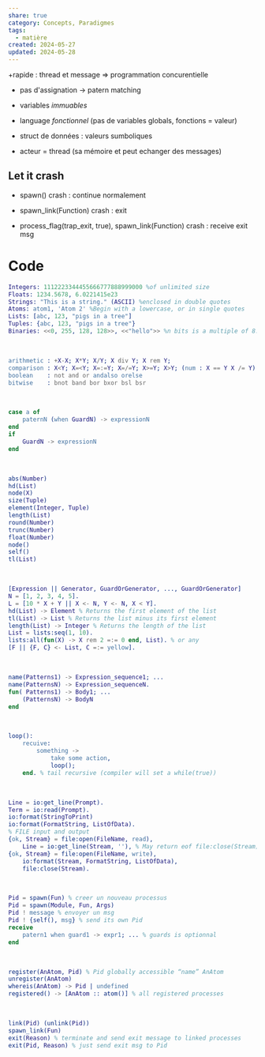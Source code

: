 ```yaml
---  
share: true  
category: Concepts, Paradigmes  
tags:  
  - matière  
created: 2024-05-27  
updated: 2024-05-28  
---  
```

+rapide : thread et message ⇒ programmation concurentielle  
  
- pas d'assignation → patern matching  
  
- variables *immuables*  
  
- language *fonctionnel* (pas de variables globals, fonctions = valeur)  
  
- struct de données : valeurs sumboliques  
  
- acteur = thread (sa mémoire et peut echanger des messages)  
## Let it crash  
  
- spawn() crash : continue normalement  
  
- spawn_link(Function) crash : exit  
  
- process_flag(trap_exit, true), spawn_link(Function) crash : receive exit msg  
# Code  
```erlang title="data Types"  
Integers: 1112223344455666777888999000 %of unlimited size  
Floats: 1234.5678, 6.0221415e23  
Strings: "This is a string." (ASCII) %enclosed in double quotes  
Atoms: atom1, 'Atom 2' %Begin with a lowercase, or in single quotes  
Lists: [abc, 123, "pigs in a tree"]  
Tuples: {abc, 123, "pigs in a tree"}  
Binaries: <<0, 255, 128, 128>>, <<"hello">> %n bits is a multiple of 8.  
```  
&nbsp;  
```erlang title="Operations"  
arithmetic : +X-X; X*Y; X/Y; X div Y; X rem Y;  
comparison : X<Y; X=<Y; X=:=Y; X=/=Y; X>=Y; X>Y; (num : X == Y X /= Y)  
boolean    : not and or andalso orelse  
bitwise    : bnot band bor bxor bsl bsr  
```  
&nbsp;  
```erlang title="if, case"  
case a of  
	paternN (when GuardN) -> expressionN  
end  
if  
	GuardN -> expressionN  
end  
```  
&nbsp;  
```erlang title=Guards  
abs(Number)   
hd(List)   
node(X)   
size(Tuple)   
element(Integer, Tuple)   
length(List)   
round(Number)   
trunc(Number)   
float(Number)   
node()   
self()   
tl(List)  
```  
&nbsp;  
```erlang title=lists  
[Expression || Generator, GuardOrGenerator, ..., GuardOrGenerator]  
N = [1, 2, 3, 4, 5].   
L = [10 * X + Y || X <- N, Y <- N, X < Y].  
hd(List) -> Element % Returns the first element of the list  
tl(List) -> List % Returns the list minus its first element  
length(List) -> Integer % Returns the length of the list  
List = lists:seq(1, 10).  
lists:all(fun(X) -> X rem 2 =:= 0 end, List). % or any  
[F || {F, C} <- List, C =:= yellow].  
```  
&nbsp;  
```erlang title="function"  
name(Patterns1) -> Expression_sequence1; ...  
name(PatternsN) -> Expression_sequenceN.  
fun( Patterns1) -> Body1; ...  
	(PatternsN) -> BodyN  
end  
```  
&nbsp;  
```erlang title:recursion  
loop():  
	recuive:  
		something ->   
			take some action,  
			loop();  
	end. % tail recursive (compiler will set a while(true))  
```  
&nbsp;  
```erlang title:"Input - output"  
Line = io:get_line(Prompt).  
Term = io:read(Prompt).  
io:format(StringToPrint)  
io:format(FormatString, ListOfData).  
% FILE input and output  
{ok, Stream} = file:open(FileName, read),  
	Line = io:get_line(Stream, ''), % May return eof file:close(Stream).  
{ok, Stream} = file:open(FileName, write),  
	io:format(Stream, FormatString, ListOfData),   
	file:close(Stream).  
```  
&nbsp;  
```erlang title:messages  
Pid = spawn(Fun) % creer un nouveau processus  
Pid = spawn(Module, Fun, Args)  
Pid ! message % envoyer un msg  
Pid ! {self(), msg} % send its own Pid  
receive  
	patern1 when guard1 -> expr1; ... % guards is optionnal  
end  
```  
&nbsp;  
```erlang title:registering  
register(AnAtom, Pid) % Pid globally accessible “name” AnAtom  
unregister(AnAtom)  
whereis(AnAtom) -> Pid | undefined   
registered() -> [AnAtom :: atom()] % all registered processes  
```  
&nbsp;  
```erlang title=linking  
link(Pid) (unlink(Pid))  
spawn_link(Fun)  
exit(Reason) % terminate and send exit message to linked processes  
exit(Pid, Reason) % just send exit msg to Pid  
```  
